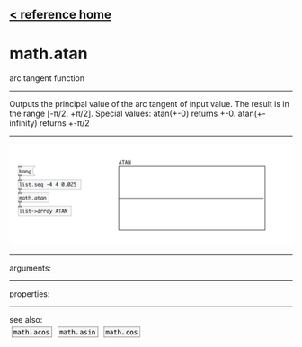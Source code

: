 [< reference home](index.html)
---

# math.atan


arc tangent function

---

Outputs the principal value of the arc tangent of input value. The result is in
            the range [-π/2, +π/2].
Special values:
atan(+-0) returns +-0.
atan(+-infinity) returns +-π/2
<br>


---


![example](examples/math.atan-example.jpg)

---
arguments:


---
properties:


---
see also:<br>
[![math.acos](img/object_math.acos.png)](math.acos.html)
[![math.asin](img/object_math.asin.png)](math.asin.html)
[![math.cos](img/object_math.cos.png)](math.cos.html)
